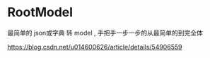 # RootModel
最简单的 json或字典 转 model , 手把手一步一步的从最简单的到完全体

https://blog.csdn.net/u014600626/article/details/54906559
